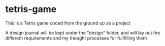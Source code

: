 # tetris-game
This is a Tetris game coded from the ground up as a project

A design journal will be kept under the "design" folder, and will lay out the different requirements and my thought processes for fullfilling them
